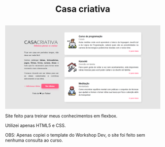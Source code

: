 <h1 align="center"> Casa criativa </h1>
<br>
<img align = 'center' src="./screenshot.png" alt="Home do site">
<br>

Site feito para treinar meus conhecimentos em flexbox.

Utilizei apenas HTML5 e CSS.

OBS: Apenas copiei o template do Workshop Dev, o site foi feito sem nenhuma consulta ao curso.
